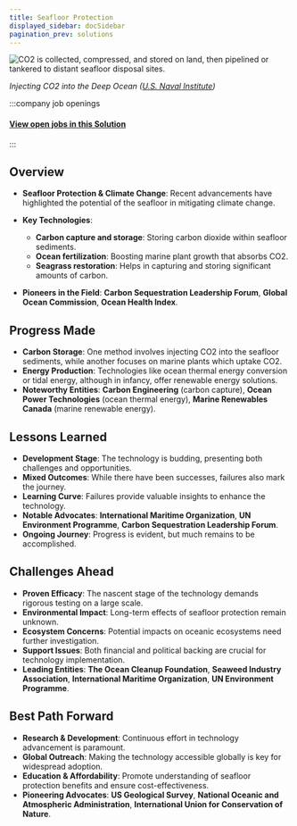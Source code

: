 ```yaml
---
title: Seafloor Protection
displayed_sidebar: docSidebar
pagination_prev: solutions
---
```

![CO2 is collected, compressed, and stored on land, then pipelined or tankered to distant seafloor disposal sites.](/../static/img/seafloor-protection.jpg)

*Injecting CO2 into the Deep Ocean ([U.S. Naval Institute](https://www.usni.org/magazines/proceedings/2021/july/burial-sea-injecting-co2-deep-ocean))*


:::company job openings
  #### [View open jobs in this Solution](https://climatebase.org/jobs?l=&q=&drawdown_solutions=Seafloor+Protection)
:::

## Overview

* **Seafloor Protection & Climate Change**: Recent advancements have highlighted the potential of the seafloor in mitigating climate change.
* **Key Technologies**:

  * **Carbon capture and storage**: Storing carbon dioxide within seafloor sediments.
  * **Ocean fertilization**: Boosting marine plant growth that absorbs CO2.
  * **Seagrass restoration**: Helps in capturing and storing significant amounts of carbon.
* **Pioneers in the Field**: **Carbon Sequestration Leadership Forum**, **Global Ocean Commission**, **Ocean Health Index**.

## Progress Made

* **Carbon Storage**: One method involves injecting CO2 into the seafloor sediments, while another focuses on marine plants which uptake CO2.
* **Energy Production**: Technologies like ocean thermal energy conversion or tidal energy, although in infancy, offer renewable energy solutions.
* **Noteworthy Entities**: **Carbon Engineering** (carbon capture), **Ocean Power Technologies** (ocean thermal energy), **Marine Renewables Canada** (marine renewable energy).

## Lessons Learned

* **Development Stage**: The technology is budding, presenting both challenges and opportunities.
* **Mixed Outcomes**: While there have been successes, failures also mark the journey.
* **Learning Curve**: Failures provide valuable insights to enhance the technology.
* **Notable Advocates**: **International Maritime Organization**, **UN Environment Programme**, **Carbon Sequestration Leadership Forum**.
* **Ongoing Journey**: Progress is evident, but much remains to be accomplished.

## Challenges Ahead

* **Proven Efficacy**: The nascent stage of the technology demands rigorous testing on a large scale.
* **Environmental Impact**: Long-term effects of seafloor protection remain unknown.
* **Ecosystem Concerns**: Potential impacts on oceanic ecosystems need further investigation.
* **Support Issues**: Both financial and political backing are crucial for technology implementation.
* **Leading Entities**: **The Ocean Cleanup Foundation**, **Seaweed Industry Association**, **International Maritime Organization**, **UN Environment Programme**.

## Best Path Forward

* **Research & Development**: Continuous effort in technology advancement is paramount.
* **Global Outreach**: Making the technology accessible globally is key for widespread adoption.
* **Education & Affordability**: Promote understanding of seafloor protection benefits and ensure cost-effectiveness.
* **Pioneering Advocates**: **US Geological Survey**, **National Oceanic and Atmospheric Administration**, **International Union for Conservation of Nature**.